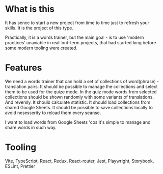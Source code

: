 # What is this

It has sence to start a new project from time to time
just to refresh your skills. It is the project of this type.

Practically, it is a words trainer, but the main goal -
is to use 'modern practices' unaviable in real lont-term
projects, that had started long before some modern
tooling were created.

# Features

We need a words trainer that can hold a set of collections
of word(phrase) - translation pairs. It should be possible
to manage the collections and select them to be used for
the quize mode. In the quiz mode words from selected collections should be shown randomly with some variants of translations. And reversly. It should calculate statistic.
It should load collections from shared Google Sheets.
It should be possible to save collections locally
to avoid nesesserity to reload them every seanse.

I want to load words from Google Sheets 'cos it's simple
to manage and share words in such way.

# Tooling

Vite, TypeScript, React, Redux, React-router, Jest, Playwright, Storybook, ESLint, Prettier
